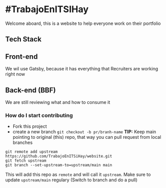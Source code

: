 # #TrabajoEnITSIHay

Welcome aboard, this is a website to help everyone work on their portfolio

## Tech Stack
## Front-end
We wil use Gatsby, because it has everything that Recruiters are working right now
## Back-end (BBF)
We are still reviewing what and how to consume it

### How do I start contributing

- Fork this project
- create a new branch `git checkout -b pr/branh-name`
**TIP:** Keep main pointing to original (this) repo, that way you can pull request from local branches
````
git remote add upstream https://github.com/TrabajoEnITSiHay/website.git
git fetch upstream
git branch --set-upstream-to=upstream/main main
`````
This will add this repo as `remote` and will call it `upstream`. Make sure to update `upstream/main` regulary (Switch to branch and do a pull)

